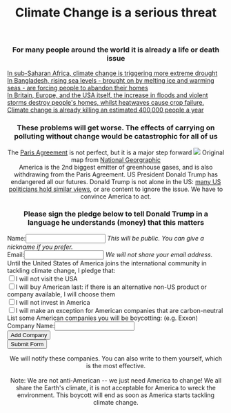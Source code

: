 
<div class="col-md-12">
	<center>
		<H1><span class="emphasis">Climate Change</span> is a serious threat</H1>
		<br>
		<H3>For many people around the world it is already a <span class="emphasis">life</span> or <span class="emphasis">death</span> issue</H3>
	</center>
</div>

<div class="col-md-12">
	<div class="col-md-offset-2 col-md-8">
		<div class="col-md-4">
			<a href="https://www.theguardian.com/global-development/2015/nov/23/somaliland-climate-change-drought-cyclones-life-or-death-challenge" class="no-url-style justified">
				In sub-Saharan Africa, climate change is triggering more extreme drought
			</a>
		</div>
		<div class="col-md-4">
			<a href="https://www.theguardian.com/global-development/2017/jan/20/bangladesh-struggles-turn-tide-climate-change-sea-levels-rise-coxs-bazar" class="no-url-style justified">
				In Bangladesh, rising sea levels - brought on by melting ice and warming seas - are forcing people to abandon their homes
			</a>
		</div>
		<div class="col-md-4">
			<a href="http://daraint.org/wp-content/uploads/2012/09/EXECUTIVE-AND-TECHNICAL-SUMMARY.pdf" class="no-url-style justified">
				In Britain, Europe, and the USA itself, the increase in floods and violent storms destroy people's homes, whilst heatwaves cause crop failure. Climate change is already killing an estimated 400,000 people a year
			</a>
		</div>
	</div>
</div>
<div class="col-md-12">
	<center>
		<H3>
			<span class="emphasis">These problems will get worse.</span> The effects of carrying on polluting without change would be catastrophic <span class="emphasis">for all of us</span>
		</H3>
	</center>
</div>
<div class="col-md-12">
	<div class="col-md-offset-2 col-md-8">
		<center>
			The <a href="http://unfccc.int/paris_agreement/items/9485.php">Paris Agreement</a> is not perfect, but it is a major step forward
			<img src="img/map-paris-agreement.png">
			<span class="muted">Original map from <a href="http://news.nationalgeographic.com/2017/06/climate-change-paris-agreement-map/">National Georgraphic</a></span>
		</center>
	</div>
</div>
<div class="col-md-12">
	<div class="col-md-offset-2 col-md-8">
		<center>
			America is the 2nd biggest emitter of greenhouse gases, and is also withdrawing from the Paris Agreement. US President <span class="emphasis">Donald Trump has endangered all our futures.</span> Donald Trump is not alone in the US: <a href="https://www.ofa.us/climate-change-deniers/#/">many US politicians hold similar views</a>, or are content to ignore the issue. <span class="emphasis">We have to convince America to act.</span>
		</center>
	</div>
</div>
<div class="col-md-12">
	<div class="col-md-offset-2 col-md-8">
		<center>
			<H3>Please sign the pledge below to tell Donald Trump in a language he understands (money) that this matters</H3>
		</center>
	</div>
	<div class="col-md-offset-2 col-md-8">
		<form id="pledgeForm" method='GET'>
			<label for='nameField'>Name:</label><input type='text' id='nameField'>
			<i>This will be public. You can give a nickname if you prefer.</i>
			<br>
			<label for='emailField'>Email:</label><input type='text' id='emailField'>
			<i>We will not share your email address.</i>
			<br>
			Until the United States of America joins the international community in tackling climate change, I pledge that:
			<br>
			<input type="checkbox" value="visit">I will not visit the USA<br>
			<input type="checkbox" value="buy-goods">I will buy American last: if there is an alternative non-US product or company available, I will choose them<br>
			<input type="checkbox" value="invest">I will not invest in America<br>
			<input type="checkbox" value="carbon-neutral">I will make an exception for American companies that are carbon-neutral<br>
			List some American companies you will be boycotting: (e.g. Exxon)
			<div id="pledgeFormDiv">
				<label for="company_0">Company Name:</label><input type='text' id='company_0'>
				<div id="additionalCompanies">
				</div>
				<input id='addCompanyNameButton' type='button' value='Add Company'>
				<br>
				<input type='submit' value='Submit Form'>
			</div>
		</form>
	</div>
</div>
<div class="col-md-12">
	<div class="col-md-offset-3 col-md-6">
		<center>
			We will notify these companies. You can also write to them yourself, which is the most effective.
		</center>
		<br>
		<center>
			Note: We are not anti-American -- we just need America to change! We all share the Earth's climate, it is not acceptable for America to wreck the environment. This boycott will end as soon as America starts tackling climate change.
		</center>
	</div>
</div>
